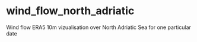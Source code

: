 # wind_flow_north_adriatic
Wind flow ERA5 10m vizualisation over North Adriatic Sea for one particular date
